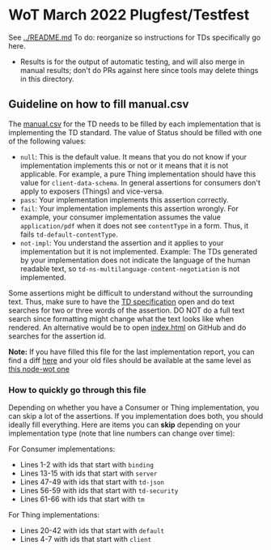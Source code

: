 # WoT March 2022 Plugfest/Testfest
See [../README.md](../README.md)
To do: reorganize so instructions for TDs specifically go here.
* Results is for the output of automatic testing, and will also merge in manual results;
  don't do PRs against here since tools may delete things in this directory.

## Guideline on how to fill manual.csv

The [manual.csv](https://github.com/w3c/wot-testing/blob/main/events/2022.03.Online/TD/manual.csv) for the TD needs to be filled by each implementation that is implementing the TD standard.
The value of Status should be filled with one of the following values:
- `null`: This is the default value. It means that you do not know if your implementation implements this or not or it means that it is not applicable. For example, a pure Thing implementation should have this value for `client-data-schema`.  In general assertions for consumers don't apply to exposers (Things) and vice-versa.
- `pass`: Your implementation implements this assertion correctly. 
- `fail`: Your implementation implements this assertion wrongly. For example, your consumer implementation assumes the value `application/pdf` when it does not see `contentType` in a form. Thus, it fails `td-default-contentType`.
- `not-impl`: You understand the assertion and it applies to your implementation but it is not implemented. Example: The TDs generated by your implementation does not indicate the language of the human readable text, so `td-ns-multilanguage-content-negotiation` is not implemented.


Some assertions might be difficult to understand without the surrounding text. Thus, make sure to have the [TD specification](https://w3c.github.io/wot-thing-description/#) open and do text searches for two or three words of the assertion. DO NOT do a full text search since formatting might change what the text looks like when rendered. An alternative would be to open [index.html](https://github.com/w3c/wot-thing-description/blob/main/index.html) on GitHub and do searches for the assertion id.

**Note:** If you have filled this file for the last implementation report, you can find a diff [here](https://htmlpreview.github.io/?https://github.com/w3c/wot-testing/blob/egekorkan-patch-1/events/2022.03.Online/TD/manual-diff.html) and your old files should be available at the same level as [this node-wot one](https://github.com/w3c/wot-testing/blob/main/events/testfest/2019-03-online/inputs/Siemens/siemens-node-wot.csv)

### How to quickly go through this file

Depending on whether you have a Consumer or Thing implementation, you can skip a lot of the assertions. If you implementation does both, you should ideally fill everything. Here are items you can **skip** depending on your implementation type (note that line numbers can change over time):

For Consumer implementations:
- Lines 1-2 with ids that start with `binding`
- Lines 13-15 with ids that start with `server`
- Lines 47-49 with ids that start with `td-json`
- Lines 56-59 with ids that start with `td-security`
- Lines 61-66 with ids that start with `tm`

For Thing implementations:
- Lines 20-42 with ids that start with `default`
- Lines 4-7 with ids that start with `client`
